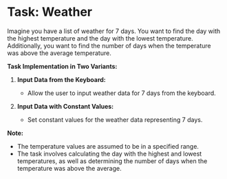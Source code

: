 # Task: Weather

Imagine you have a list of weather for 7 days. You want to find the day with the highest temperature and the day with the lowest temperature. Additionally, you want to find the number of days when the temperature was above the average temperature.

**Task Implementation in Two Variants:**

1. **Input Data from the Keyboard:**
   - Allow the user to input weather data for 7 days from the keyboard.

2. **Input Data with Constant Values:**
   - Set constant values for the weather data representing 7 days.

**Note:**

- The temperature values are assumed to be in a specified range.
- The task involves calculating the day with the highest and lowest temperatures, as well as determining the number of days when the temperature was above the average.
